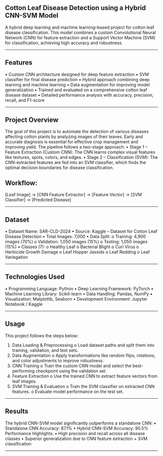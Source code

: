 ## Cotton Leaf Disease Detection using a Hybrid CNN-SVM Model
A hybrid deep learning and machine learning–based project for cotton leaf disease classification. This model combines a custom Convolutional Neural Network (CNN) for feature extraction and a Support Vector Machine (SVM) for classification, achieving high accuracy and robustness.
________________________________________
## Features
•	Custom CNN architecture designed for deep feature extraction
•	SVM classifier for final disease prediction
•	Hybrid approach combining deep learning and machine learning
•	Data augmentation for improving model generalization
•	Trained and evaluated on a comprehensive cotton leaf disease dataset
•	Detailed performance analysis with accuracy, precision, recall, and F1-score
________________________________________
## Project Overview
The goal of this project is to automate the detection of various diseases affecting cotton plants by analyzing images of their leaves.
Early and accurate diagnosis is essential for effective crop management and improving yield.
The pipeline follows a two-stage approach:
•	Stage 1 – Feature Extraction (Custom CNN):
The CNN learns complex visual features like textures, spots, colors, and edges.
•	Stage 2 – Classification (SVM):
The CNN-extracted features are fed into an SVM classifier, which finds the optimal decision boundaries for disease classification.
## Workflow:
[Leaf Image] → [CNN Feature Extractor] → [Feature Vector] → [SVM Classifier] → [Predicted Disease]
________________________________________
## Dataset
•	Dataset Name: SAR-CLD-2024
•	Source: Kaggle – Dataset for Cotton Leaf Disease Detection
•	Total Images: 7,000
•	Data Split:
o	Training: 4,900 images (70%)
o	Validation: 1,050 images (15%)
o	Testing: 1,050 images (15%)
•	Classes (7):
o	Healthy Leaf
o	Bacterial Blight
o	Curl Virus
o	Herbicide Growth Damage
o	Leaf Hopper Jassids
o	Leaf Redding
o	Leaf Variegation
________________________________________
## Technologies Used
•	Programming Language: Python
•	Deep Learning Framework: PyTorch
•	Machine Learning Library: Scikit-learn
•	Data Handling: Pandas, NumPy
•	Visualization: Matplotlib, Seaborn
•	Development Environment: Jupyter Notebook / Kaggle
________________________________________
## Usage
This project follows the steps below:
1.	Data Loading & Preprocessing
o	Load dataset paths and split them into training, validation, and test sets.
2.	Data Augmentation
o	Apply transformations like random flips, rotations, and color adjustments to improve robustness.
3.	CNN Training
o	Train the custom CNN model and select the best-performing checkpoint using the validation set.
4.	Feature Extraction
o	Use the trained CNN to extract feature vectors from leaf images.
5.	SVM Training & Evaluation
o	Train the SVM classifier on extracted CNN features.
o	Evaluate model performance on the test set.
________________________________________
## Results
The hybrid CNN-SVM model significantly outperforms a standalone CNN:
•	Standalone CNN Accuracy: 87.1%
•	Hybrid CNN-SVM Accuracy: 90.5%
Performance Highlights:
•	High precision and recall across all disease classes
•	Superior generalization due to CNN feature extraction + SVM classification
________________________________________

